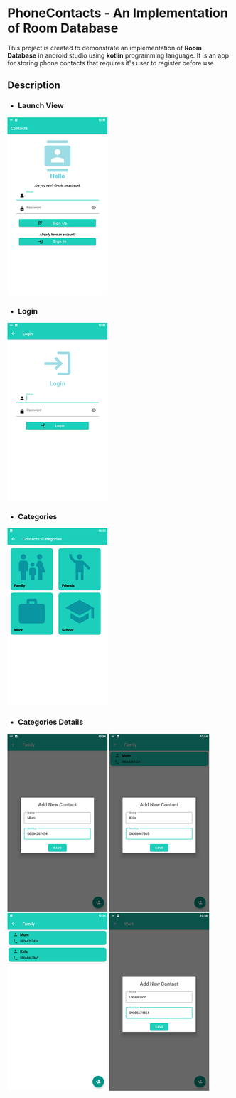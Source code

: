 # PhoneContacts - An Implementation of Room Database

This project is created to demonstrate an implementation of __Room Database__ in android studio using __kotlin__ programming language.
It is an app for storing phone contacts that requires it's user to register before use.

## Description

- ### Launch View

![Alt](/screenshots/sign_up_n_launcherView.png "Launch View")

- ### Login

![Alt](/screenshots/Login_view.png "Login View")

- ### Categories

![Alt](/screenshots/categories.png "Categories View")

- ### Categories Details

![Alt](/screenshots/fam-cat-first-input.png "Family Category Detail View")
![Alt](/screenshots/fam-cat-second-input.png "More Family Detail Category View")
![Alt](/screenshots/fam-cat-contact-list.png "More Family Category Detail View, 2 contacts saved")
![Alt](/screenshots/work-cat-input.png "Work Category View")

